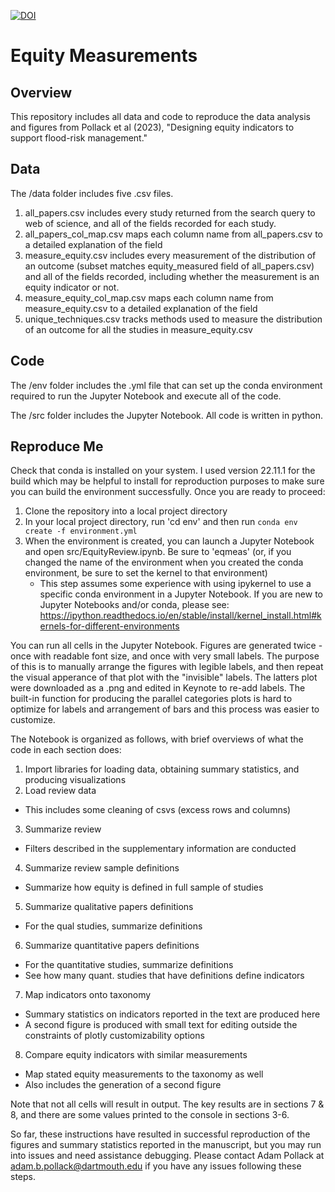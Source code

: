 [![DOI](https://zenodo.org/badge/DOI/10.5281/zenodo.8139215.svg)](https://doi.org/10.5281/zenodo.8139215)

# Equity Measurements 
## Overview
This repository includes all data and code to reproduce the data analysis and figures from Pollack et al (2023), "Designing equity indicators to support flood-risk management."
## Data
The /data folder includes five .csv files.

1) all_papers.csv includes every study returned from the search query to web of science, and all of the fields recorded for each study. 
2) all_papers_col_map.csv maps each column name from all_papers.csv to a detailed explanation of the field
3) measure_equity.csv includes every measurement of the distribution of an outcome (subset matches equity_measured field of all_papers.csv) and all of the fields recorded, including whether the measurement is an equity indicator or not. 
4) measure_equity_col_map.csv maps each column name from measure_equity.csv to a detailed explanation of the field
5) unique_techniques.csv tracks methods used to measure the distribution of an outcome for all the studies in measure_equity.csv

## Code
The /env folder includes the .yml file that can set up the conda environment required to run the Jupyter Notebook and execute all of the code.

The /src folder includes the Jupyter Notebook. All code is written in python. 

## Reproduce Me
Check that conda is installed on your system. I used version 22.11.1 for the build which may be helpful to install for reproduction purposes to make sure you can build the environment successfully. Once you are ready to proceed:  

1. Clone the repository into a local project directory
2. In your local project directory, run 'cd env' and then run `conda env create -f environment.yml`
3. When the environment is created, you can launch a Jupyter Notebook and open src/EquityReview.ipynb. Be sure to 'eqmeas' (or, if you changed the name of the environment when you created the conda environment, be sure to set the kernel to that environment)
    * This step assumes some experience with using ipykernel to use a specific conda environment in a Jupyter Notebook. If you are new to Jupyter Notebooks and/or conda, please see: https://ipython.readthedocs.io/en/stable/install/kernel_install.html#kernels-for-different-environments

You can run all cells in the Jupyter Notebook. Figures are generated twice - once with readable font size, and once with very small labels. The purpose of this is to manually arrange the figures with legible labels, and then repeat the visual apperance of that plot with the "invisible" labels. The latters plot were downloaded as a .png and edited in Keynote to re-add labels. The built-in function for producing the parallel categories plots is hard to optimize for labels and arrangement of bars and this process was easier to customize. 

The Notebook is organized as follows, with brief overviews of what the code in each section does:
1. Import libraries for loading data, obtaining summary statistics, and producing visualizations
2. Load review data
  * This includes some cleaning of csvs (excess rows and columns)
3. Summarize review
  * Filters described in the supplementary information are conducted
4. Summarize review sample definitions
  * Summarize how equity is defined in full sample of studies
5. Summarize qualitative papers definitions
  * For the qual studies, summarize definitions
6. Summarize quantitative papers definitions
  * For the quantitative studies, summarize definitions
  * See how many quant. studies that have definitions define indicators
7. Map indicators onto taxonomy
  * Summary statistics on indicators reported in the text are produced here
  * A second figure is produced with small text for editing outside the constraints of plotly customizability options
8. Compare equity indicators with similar measurements
  * Map stated equity measurements to the taxonomy as well
  * Also includes the generation of a second figure

Note that not all cells will result in output. The key results are in sections 7 & 8, and there are some values printed to the console in sections 3-6. 

So far, these instructions have resulted in successful reproduction of the figures and summary statistics reported in the manuscript, but you may run into issues and need assistance debugging. Please contact Adam Pollack at adam.b.pollack@dartmouth.edu if you have any issues following these steps. 
